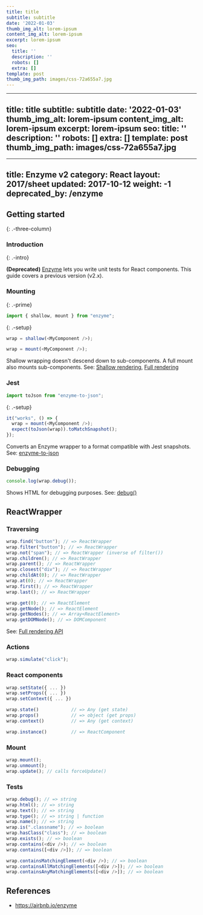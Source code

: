```yaml
---
title: title
subtitle: subtitle
date: '2022-01-03'
thumb_img_alt: lorem-ipsum
content_img_alt: lorem-ipsum
excerpt: lorem-ipsum
seo:
  title: ''
  description: ''
  robots: []
  extra: []
template: post
thumb_img_path: images/css-72a655a7.jpg
---
```

---
title: title
subtitle: subtitle
date: '2022-01-03'
thumb_img_alt: lorem-ipsum
content_img_alt: lorem-ipsum
excerpt: lorem-ipsum
seo:
  title: ''
  description: ''
  robots: []
  extra: []
template: post
thumb_img_path: images/css-72a655a7.jpg
---
---
title: Enzyme v2
category: React
layout: 2017/sheet
updated: 2017-10-12
weight: -1
deprecated_by: /enzyme
---

## Getting started

{: .-three-column}

### Introduction

{: .-intro}

**(Deprecated)** [Enzyme](http://airbnb.io/enzyme) lets you write unit tests for React components. This guide covers a previous version (v2.x).

### Mounting

{: .-prime}

```js
import { shallow, mount } from "enzyme";
```

{: .-setup}

```js
wrap = shallow(<MyComponent />);
```

```js
wrap = mount(<MyComponent />);
```

Shallow wrapping doesn't descend down to sub-components.
A full mount also mounts sub-components.
See: [Shallow rendering](http://airbnb.io/enzyme/docs/api/shallow.html),
[Full rendering](http://airbnb.io/enzyme/docs/api/mount.html)

### Jest

```js
import toJson from "enzyme-to-json";
```

{: .-setup}

```js
it("works", () => {
  wrap = mount(<MyComponent />);
  expect(toJson(wrap)).toMatchSnapshot();
});
```

Converts an Enzyme wrapper to a format compatible with Jest snapshots. See: [enzyme-to-json](https://www.npmjs.com/package/enzyme-to-json)

### Debugging

```js
console.log(wrap.debug());
```

Shows HTML for debugging purposes. See: [debug()](http://airbnb.io/enzyme/docs/api/ReactWrapper/debug.html)

## ReactWrapper

### Traversing

```js
wrap.find("button"); // => ReactWrapper
wrap.filter("button"); // => ReactWrapper
wrap.not("span"); // => ReactWrapper (inverse of filter())
wrap.children(); // => ReactWrapper
wrap.parent(); // => ReactWrapper
wrap.closest("div"); // => ReactWrapper
wrap.childAt(0); // => ReactWrapper
wrap.at(0); // => ReactWrapper
wrap.first(); // => ReactWrapper
wrap.last(); // => ReactWrapper
```

```js
wrap.get(0); // => ReactElement
wrap.getNode(); // => ReactElement
wrap.getNodes(); // => Array<ReactElement>
wrap.getDOMNode(); // => DOMComponent
```

See: [Full rendering API](http://airbnb.io/enzyme/docs/api/mount.html)

### Actions

```js
wrap.simulate("click");
```

### React components

```js
wrap.setState({ ... })
wrap.setProps({ ... })
wrap.setContext({ ... })

wrap.state()            // => Any (get state)
wrap.props()            // => object (get props)
wrap.context()          // => Any (get context)

wrap.instance()         // => ReactComponent
```

### Mount

```js
wrap.mount();
wrap.unmount();
wrap.update(); // calls forceUpdate()
```

### Tests

```js
wrap.debug(); // => string
wrap.html(); // => string
wrap.text(); // => string
wrap.type(); // => string | function
wrap.name(); // => string
wrap.is(".classname"); // => boolean
wrap.hasClass("class"); // => boolean
wrap.exists(); // => boolean
wrap.contains(<div />); // => boolean
wrap.contains([<div />]); // => boolean

wrap.containsMatchingElement(<div />); // => boolean
wrap.containsAllMatchingElements([<div />]); // => boolean
wrap.containsAnyMatchingElements([<div />]); // => boolean
```

## References

- <https://airbnb.io/enzyme>
